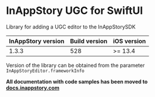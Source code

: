 # InAppStory UGC for SwiftUI

Library for adding a UGC editor to the InAppStorySDK

| InAppStory version | Build version | iOS version |
|--------------------|---------------|-------------|
| 1.3.3              | 528           | >= 13.4     |

Version of the library can be obtained from the parameter `InAppStoryEditor.frameworkInfo`

**All documentation with code samples has been moved to [docs.inappstory.com](https://docs.inappstory.com/ugc-guides/ios-ugc.html)**
